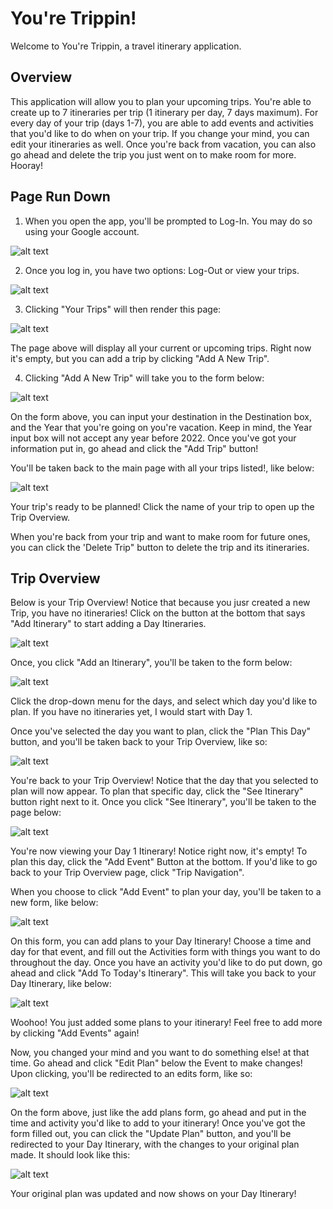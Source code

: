# You're Trippin!

Welcome to You're Trippin, a travel itinerary application.

## Overview 

This application will allow you to plan your upcoming trips. You're able to create up to 7 itineraries per trip (1 itinerary per day, 7 days maximum). For every day of your trip (days 1-7), you are able to add events and activities that you'd like to do when on your trip. If you change your mind, you can edit your itineraries as well. Once you're back from vacation, you can also go ahead and delete the trip you just went on to make room for more. Hooray!

## Page Run Down

1. When you open the app, you'll be prompted to Log-In. You may do so using your Google account. 

![alt text](https://i.imgur.com/XTe01cH.png)

2. Once you log in, you have two options: Log-Out or view your trips. 

![alt text](https://i.imgur.com/XjX26PU.png)

3. Clicking "Your Trips" will then render this page: 

![alt text](https://i.imgur.com/23kKcVU.png)

The page above will display all your current or upcoming trips. Right now it's empty, but you can add a trip by clicking "Add A New Trip".

4. Clicking "Add A New Trip" will take you to the form below: 

![alt text](https://i.imgur.com/EqPNdm4.png)

On the form above, you can input your destination in the Destination box, and the Year that you're going on you're vacation. Keep in mind, the Year input box will not accept any year before 2022. Once you've got your information put in, go ahead and click the "Add Trip" button! 

You'll be taken back to the main page with all your trips listed!, like below: 

![alt text](https://i.imgur.com/WvSjbzs.png)

Your trip's ready to be planned! Click the name of your trip to open up the Trip Overview. 

When you're back from your trip and want to make room for future ones, you can click the 'Delete Trip" button to delete the trip and its itineraries.

## Trip Overview 

Below is your Trip Overview! Notice that because you jusr created a new Trip, you have no itineraries! Click on the button at the bottom that says "Add Itinerary" to start adding a Day Itineraries. 

![alt text](https://i.imgur.com/P9r6fQa.png) 

Once, you click "Add an Itinerary", you'll be taken to the form below: 

![alt text](https://i.imgur.com/S5oTNJT.png)

Click the drop-down menu for the days, and select which day you'd like to plan. If you have no itineraries yet, I would start with Day 1. 

Once you've selected the day you want to plan, click the "Plan This Day" button, and you'll be taken back to your Trip Overview, like so:

![alt text](https://i.imgur.com/ctQz7Z6.png)

You're back to your Trip Overview! Notice that the day that you selected to plan will now appear. To plan that specific day, click the "See Itinerary" button right next to it. Once you click "See Itinerary", you'll be taken to the page below: 

![alt text](https://i.imgur.com/Z1rls31.png)

You're now viewing your Day 1 Itinerary! Notice right now, it's empty! To plan this day, click the "Add Event" Button at the bottom. If you'd like to go back to your Trip Overview page, click "Trip Navigation". 

When you choose to click "Add Event" to plan your day, you'll be taken to a new form, like below: 

![alt text](https://i.imgur.com/X1zrSA2.png)

On this form, you can add plans to your Day Itinerary! Choose a time and day for that event, and fill out the Activities form with things you want to do throughout the day. Once you have an activity you'd like to do put down, go ahead and click "Add To Today's Itinerary". This will take you back to your Day Itinerary, like below: 

![alt text](https://i.imgur.com/9ow2LOt.png)

Woohoo! You just added some plans to your itinerary! Feel free to add more by clicking "Add Events" again! 

Now, you changed your mind and you want to do something else! at that time. Go ahead and click "Edit Plan" below the Event to make changes! Upon clicking, you'll be redirected to an edits form, like so: 

![alt text](https://i.imgur.com/y50Wce5.png)

On the form above, just like the add plans form, go ahead and put in the time and activity you'd like to add to your itinerary! Once you've got the form filled out, you can click the "Update Plan" button, and you'll be redirected to your Day Itinerary, with the changes to your original plan made. It should look like this:

![alt text](https://i.imgur.com/oqDK2ln.png)

Your original plan was updated and now shows on your Day Itinerary! 
